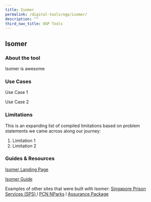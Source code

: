 ```yaml
---
title: Isomer
permalink: /digital-tools/ogp/isomer/
description: ""
third_nav_title: OGP Tools
---
```


## Isomer
### About the tool 
Isomer is awesome 



### Use Cases
Use Case 1

Use Case 2 

### Limitations
This is an expanding list of compiled limitations based on problem statements we came across along our journey:
1.  Limitation 1
2. Limitation 2

### Guides & Resources
[Isomer Landing Page](https://www.isomer.gov.sg/)

[Isomer Guide](https://guide.isomer.gov.sg/)

Examples of other sites that were built with Isomer: [Singapore Prison Services (SPS) ](https://www.sps.gov.sg/)  l  [PCN NParks](https://pcn.nparks.gov.sg/)  l  [Assurance Package](https://www.govbenefits.gov.sg/)